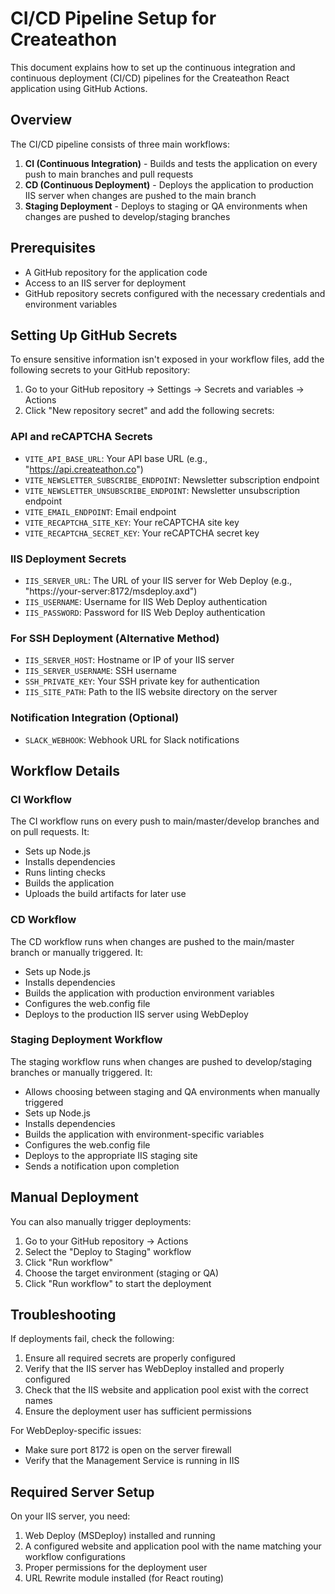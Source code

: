 # CI/CD Pipeline Setup for Createathon

This document explains how to set up the continuous integration and continuous deployment (CI/CD) pipelines for the Createathon React application using GitHub Actions.

## Overview

The CI/CD pipeline consists of three main workflows:

1. **CI (Continuous Integration)** - Builds and tests the application on every push to main branches and pull requests
2. **CD (Continuous Deployment)** - Deploys the application to production IIS server when changes are pushed to the main branch
3. **Staging Deployment** - Deploys to staging or QA environments when changes are pushed to develop/staging branches

## Prerequisites

- A GitHub repository for the application code
- Access to an IIS server for deployment
- GitHub repository secrets configured with the necessary credentials and environment variables

## Setting Up GitHub Secrets

To ensure sensitive information isn't exposed in your workflow files, add the following secrets to your GitHub repository:

1. Go to your GitHub repository → Settings → Secrets and variables → Actions
2. Click "New repository secret" and add the following secrets:

### API and reCAPTCHA Secrets

- `VITE_API_BASE_URL`: Your API base URL (e.g., "https://api.createathon.co")
- `VITE_NEWSLETTER_SUBSCRIBE_ENDPOINT`: Newsletter subscription endpoint
- `VITE_NEWSLETTER_UNSUBSCRIBE_ENDPOINT`: Newsletter unsubscription endpoint
- `VITE_EMAIL_ENDPOINT`: Email endpoint
- `VITE_RECAPTCHA_SITE_KEY`: Your reCAPTCHA site key
- `VITE_RECAPTCHA_SECRET_KEY`: Your reCAPTCHA secret key

### IIS Deployment Secrets

- `IIS_SERVER_URL`: The URL of your IIS server for Web Deploy (e.g., "https://your-server:8172/msdeploy.axd")
- `IIS_USERNAME`: Username for IIS Web Deploy authentication
- `IIS_PASSWORD`: Password for IIS Web Deploy authentication

### For SSH Deployment (Alternative Method)

- `IIS_SERVER_HOST`: Hostname or IP of your IIS server
- `IIS_SERVER_USERNAME`: SSH username
- `SSH_PRIVATE_KEY`: Your SSH private key for authentication
- `IIS_SITE_PATH`: Path to the IIS website directory on the server

### Notification Integration (Optional)

- `SLACK_WEBHOOK`: Webhook URL for Slack notifications

## Workflow Details

### CI Workflow

The CI workflow runs on every push to main/master/develop branches and on pull requests. It:

- Sets up Node.js
- Installs dependencies
- Runs linting checks
- Builds the application
- Uploads the build artifacts for later use

### CD Workflow

The CD workflow runs when changes are pushed to the main/master branch or manually triggered. It:

- Sets up Node.js
- Installs dependencies
- Builds the application with production environment variables
- Configures the web.config file
- Deploys to the production IIS server using WebDeploy

### Staging Deployment Workflow

The staging workflow runs when changes are pushed to develop/staging branches or manually triggered. It:

- Allows choosing between staging and QA environments when manually triggered
- Sets up Node.js
- Installs dependencies
- Builds the application with environment-specific variables
- Configures the web.config file
- Deploys to the appropriate IIS staging site
- Sends a notification upon completion

## Manual Deployment

You can also manually trigger deployments:

1. Go to your GitHub repository → Actions
2. Select the "Deploy to Staging" workflow
3. Click "Run workflow"
4. Choose the target environment (staging or QA)
5. Click "Run workflow" to start the deployment

## Troubleshooting

If deployments fail, check the following:

1. Ensure all required secrets are properly configured
2. Verify that the IIS server has WebDeploy installed and properly configured
3. Check that the IIS website and application pool exist with the correct names
4. Ensure the deployment user has sufficient permissions

For WebDeploy-specific issues:
- Make sure port 8172 is open on the server firewall
- Verify that the Management Service is running in IIS

## Required Server Setup

On your IIS server, you need:

1. Web Deploy (MSDeploy) installed and running
2. A configured website and application pool with the name matching your workflow configurations
3. Proper permissions for the deployment user
4. URL Rewrite module installed (for React routing) 